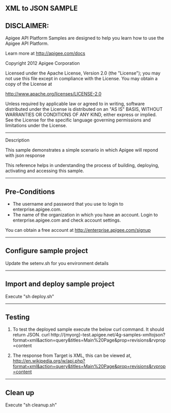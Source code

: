 XML to JSON SAMPLE--------------------------DISCLAIMER: --------------------------Apigee API Platform Samples are designed to help you learn how to usethe Apigee API Platform.Learn more at http://apigee.com/docs Copyright 2012 Apigee CorporationLicensed under the Apache License, Version 2.0 (the "License"); you may not usethis file except in compliance with the License. You may obtain a copyof the License athttp://www.apache.org/licenses/LICENSE-2.0Unless required by applicable law or agreed to in writing, softwaredistributed under the License is distributed on an "AS IS" BASIS,WITHOUT WARRANTIES OR CONDITIONS OF ANY KIND, either express or implied.See the License for the specific language governing permissions andlimitations under the License.--------------------------DescriptionThis sample demonstrates a simple scenario in which Apigee will repond with json response This reference helps in understanding the process of building, deploying, activating and accessing this sample.--------------------------Pre-Conditions--------------------------* The username and password that you use to login to enterprise.apigee.com.* The name of the organization in which you have an account. Login to   enterprise.apigee.com and check account settings.You can obtain a free account at http://enterprise.apigee.com/signup--------------------------Configure sample project--------------------------Update the setenv.sh for you environment details--------------------------Import and deploy sample project--------------------------Execute "sh deploy.sh"--------------------------Testing--------------------------1. To test the deployed sample execute the below curl command. It should return JSON.curl http://{myorg}-test.apigee.net/4g-samples-xmltojson?format=xml&action=query&titles=Main%20Page&prop=revisions&rvprop=content2. The response from Target is XML, this can be viewed at, http://en.wikipedia.org/w/api.php?format=xml&action=query&titles=Main%20Page&prop=revisions&rvprop=content--------------------------Clean up--------------------------Execute "sh cleanup.sh"